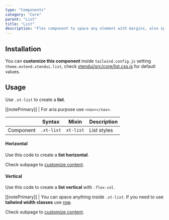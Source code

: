 ```yaml
---
type: "Components"
category: "Core"
parent: "List"
title: "List"
description: "Flex component to space any element with margins, also spaces vertically."
---
```


## Installation

You can **customize this component** inside `tailwind.config.js` setting `theme.extend.xtendui.list`, check [xtendui/src/core/list.css.js](https://github.com/minimit/xtendui/blob/beta/src/core/list.css.js) for default values.

## Usage

Use `.xt-list` to create a **list**.

[[notePrimary]]
| For aria purpose use `<nav></nav>`.

<div class="xt-overflow-sub overflow-y-hidden overflow-x-scroll my-4 xt-my-auto w-full">

|                      | Syntax                          | Mixin            | Description                   |
| ----------------------- | ----------------------------------------- | -----------------------------| ----------------------------- |
| Component                  | `.xt-list`                     | `xt-list`                | List styles            |

</div>

#### Horizontal

Use this code to create a **list horizontal**.

<demo>
  <demovanilla src="vanilla/components/core/list/usage">
  </demovanilla>
</demo>

Check subpage to [customize content](/components/core/list/content).

#### Vertical

Use this code to create a **list vertical** with `.flex-col`.

<demo>
  <demovanilla src="vanilla/components/core/list/usage-vertical">
  </demovanilla>
</demo>

[[notePrimary]]
| You can space anything inside `.xt-list`. If you need to use **tailwind width classes** use [row](/components/core/row).

Check subpage to [customize content](/components/core/list/content).
